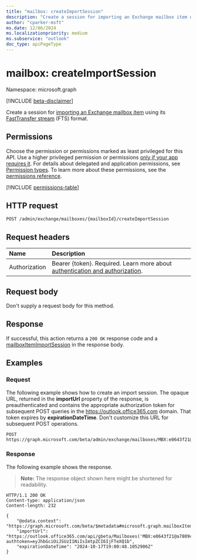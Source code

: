 ```yaml
---
title: "mailbox: createImportSession"
description: "Create a session for importing an Exchange mailbox item using its FTS format."
author: "cparker-msft"
ms.date: 12/06/2024
ms.localizationpriority: medium
ms.subservice: "outlook"
doc_type: apiPageType
---
```


# mailbox: createImportSession

Namespace: microsoft.graph

[!INCLUDE [beta-disclaimer](../../includes/beta-disclaimer.md)]

Create a session for [importing an Exchange mailbox item](../../../concepts/import-exchange-mailbox-item.md) using its [FastTransfer stream](/openspecs/exchange_server_protocols/ms-oxcfxics/a2648823-0a98-43ee-98e8-590e4f7bcbbe) (FTS) format.

## Permissions

Choose the permission or permissions marked as least privileged for this API. Use a higher privileged permission or permissions [only if your app requires it](/graph/permissions-overview#best-practices-for-using-microsoft-graph-permissions). For details about delegated and application permissions, see [Permission types](/graph/permissions-overview#permission-types). To learn more about these permissions, see the [permissions reference](/graph/permissions-reference).

<!-- {
  "blockType": "permissions",
  "name": "mailbox-createimportsession-permissions"
}
-->
[!INCLUDE [permissions-table](../includes/permissions/mailbox-createimportsession-permissions.md)]

## HTTP request

<!-- {
  "blockType": "ignored"
}
-->
``` http
POST /admin/exchange/mailboxes/{mailboxId}/createImportSession
```

## Request headers

|Name|Description|
|:---|:---|
|Authorization|Bearer {token}. Required. Learn more about [authentication and authorization](/graph/auth/auth-concepts).|

## Request body

Don't supply a request body for this method.

## Response

If successful, this action returns a `200 OK` response code and a [mailboxItemImportSession](../resources/mailboxitemimportsession.md) in the response body.

## Examples

### Request

The following example shows how to create an import session. The opaque URL, returned in the **importUrl** property of the response, is preauthenticated and contains the appropriate authorization token for subsequent POST queries in the https://outlook.office365.com domain. That token expires by **expirationDateTime**. Don't customize this URL for subsequent POST operations.

<!-- {
  "blockType": "request",
  "name": "mailboxthis.createimportsession"
}
-->
``` http
POST https://graph.microsoft.com/beta/admin/exchange/mailboxes/MBX:e0643f21@a7809c93/createImportSession
```

### Response

The following example shows the response.
>**Note:** The response object shown here might be shortened for readability.
<!-- {
  "blockType": "response",
  "truncated": true,
  "@odata.type": "Microsoft.OutlookServices.mailboxItemImportSession"
}
-->
``` http
HTTP/1.1 200 OK
Content-type: application/json
Content-length: 232

{
    "@odata.context": "https://graph.microsoft.com/beta/$metadata#microsoft.graph.mailboxItemImportSession",
    "importUrl": "https://outlook.office365.com/api/gbeta/Mailboxes('MBX:e0643f21@a7809c93')/importItem?authtoken=eyJhbGciOiJSUzI1NiIsImtpZCI6IjFTeXQ1b",
    "expirationDateTime": "2024-10-17T19:00:48.1052906Z"
}
```
